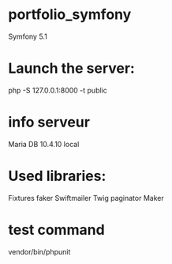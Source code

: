 # portfolio_symfony

Symfony 5.1

# Launch the server:

php -S 127.0.0.1:8000 -t public

# info serveur

Maria DB 10.4.10 local

# Used libraries:

Fixtures
faker
Swiftmailer
Twig
paginator
Maker

# test command

vendor/bin/phpunit
